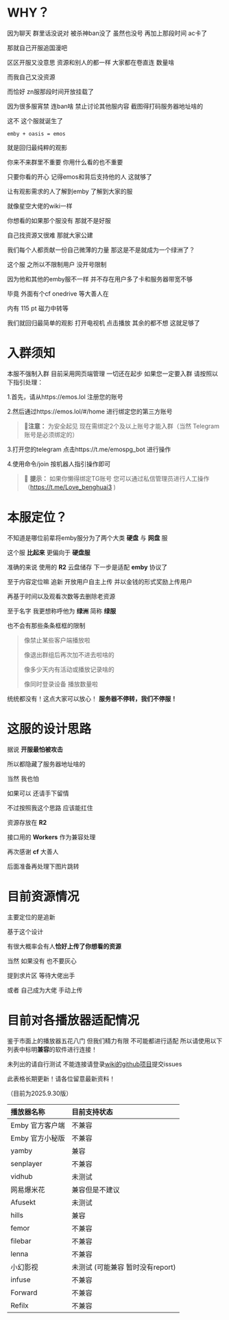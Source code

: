 # WHY？
因为聊天 群里话没说对 被杀神ban没了 虽然也没号 再加上那段时间 ac卡了 

那就自己开服追国漫吧

区区开服又没意思 资源和别人的都一样 大家都在卷直连 数量啥

而我自己又没资源

而恰好 zn服那段时间开放挂载了

因为很多服宵禁 连ban啥 禁止讨论其他服内容 截图得打码服务器地址啥的

这不 这个服就诞生了
```
emby + oasis = emos
```
就是回归最纯粹的观影

你来不来群里不重要 你用什么看的也不重要

只要你看的开心 记得emos和背后支持他的人 这就够了

让有观影需求的人了解到emby 了解到大家的服

就像星空大佬的wiki一样

你想看的如果那个服没有 那就不是好服

自己找资源又很难 那就大家公建

我们每个人都贡献一份自己微薄的力量 那这是不是就成为一个绿洲了？

这个服 之所以不限制用户 没开号限制

因为他和其他的emby服不一样 并不存在用户多了卡和服务器带宽不够

毕竟 外面有个cf onedrive 等大善人在

内有 115 pt 磁力中转等

我们就回归最简单的观影 打开电视机 点击播放 其余的都不想 这就足够了


# 入群须知
本服不强制入群 目前采用网页端管理 一切还在起步 如果您一定要入群 请按照以下指引处理：

1.首先，请从https://emos.lol 注册您的账号

2.然后通过https://emos.lol/#/home 进行绑定您的第三方账号

> 📝**注意：** 为安全起见 现在需绑定2个及以上账号才能入群（当然 Telegram账号是必须绑定的）

3.打开您的telegram 点击https://t.me/emospg_bot 进行操作

4.使用命令/join 按机器人指引操作即可

> 📢 **提示：** 如果你懒得绑定TG账号 您可以通过私信管理员进行人工操作
> （https://t.me/Love_benghuai3 )

# 本服定位？
不知道是哪位前辈将emby服分为了两个大类 **硬盘** 与 **网盘** 服

这个服 **比起来** 更偏向于 **硬盘服**

准确的来说 使用的 **R2** 云盘储存 下一步是适配 **emby** 协议了

至于内容定位嘛 追新 开放用户自主上传 并以金钱的形式奖励上传用户

再基于时间以及观看次数等去删除老资源

至于名字 我更想称呼他为 **绿洲** 简称 **绿服**

也不会有那些条条框框的限制

> 像禁止某些客户端播放啦
> 
> 像退出群组后再次加不进去啦啥的
> 
> 像多少天内有活动或播放记录啥的
> 
> 像同时登录设备 播放数量啦

统统都没有！这点大家可以放心！
**服务器不停转，我们不停服！**

# 这服的设计思路
据说  **开服最怕被攻击** 

所以都隐藏了服务器地址啥的

当然 我也怕

如果可以 还请手下留情

不过按照我这个思路 应该能扛住

资源存放在  **R2** 

接口用的  **Workers**  作为兼容处理

再次感谢  **cf** 大善人

后面准备再处理下图片跳转

# 目前资源情况
主要定位的是追新

基于这个设计

有很大概率会有人**恰好上传了你想看的资源**

当然 如果没有 也不要灰心

提到求片区 等待大佬出手

或者 自己成为大佬 手动上传

# 目前对各播放器适配情况

鉴于市面上的播放器五花八门 但我们精力有限 不可能都进行适配 所以请使用以下列表中标明**兼容**的软件进行连接！

未列出的请自行测试 不能连接请登录[wiki的github项目](https://github.com/mchim8623/emos_wiki)提交issues

此表格长期更新！请各位留意最新资料！

（目前为2025.9.30版）

| 播放器名称 | 目前支持状态 |
| :--- | :--- |
| Emby 官方客户端 | 不兼容 |
| Emby 官方小秘版 | 不兼容 |
| yamby | 兼容 |
| senplayer | 不兼容 |
| vidhub | 未测试 |
| 网易爆米花 | 兼容但是不建议 |
| Afusekt | 未测试 |
| hills | 兼容 |
| femor | 不兼容 |
| filebar | 不兼容 |
| lenna | 不兼容 |
| 小幻影视 | 未测试 (可能兼容 暂时没有report) |
| infuse | 不兼容 |
| Forward | 不兼容 |
| Refilx | 不兼容 |
